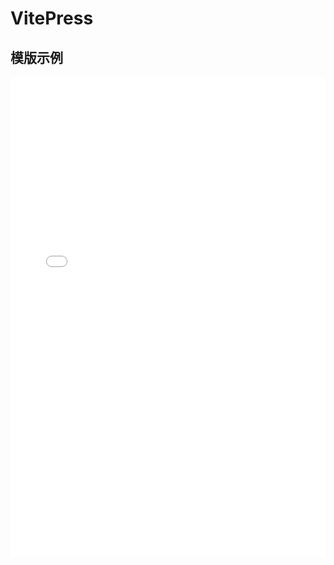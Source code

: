 # VitePress

## 模版示例

<iframe v-if='flag' src="//team.zhangsifan.com/vitepress-template/" style="border: none; width: 100%; height: 768px" ></iframe>

<script setup>
import { ref,onMounted } from 'vue'

const flag = ref(false)

onMounted(() => {
   setTimeout(() => {
      flag.value = true
    }, 300)
})
</script>
